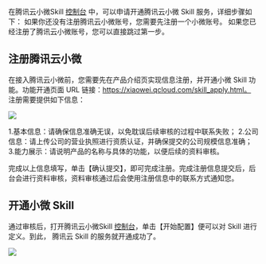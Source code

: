 在腾讯云小微Skill [控制台](https://xiaowei.qcloud.com/developer/skill-list) 中，可以申请开通腾讯云小微 Skill 服务，详细步骤如下：
如果你还没有注册腾讯云小微账号，您需要先注册一个小微账号。
如果您已经注册了腾讯云小微账号，您可以直接跳过第一步。

## 注册腾讯云小微
在接入腾讯云小微前，您需要先在产品介绍页实现信息注册，并开通小微 Skill 功能。功能开通页面 URL 链接：https://xiaowei.qcloud.com/skill_apply.html。 注册需要提供如下信息：

![](https://mc.qcloudimg.com/static/img/9be026a4e60a73bf809ef1f91b5c2503/image.png)

1.基本信息：请确保信息准确无误，以免耽误后续审核的过程中联系失败；
2.公司信息：请上传公司的营业执照进行资质认证，并确保提交的公司规模信息准确；
3.能力展示：请说明产品的名称与具体的功能，以便后续的资料审核。

完成以上信息填写，单击【确认提交】，即可完成注册。完成注册信息提交后，后台会进行资料审核，资料审核通过后会使用注册信息中的联系方式通知您。

## 开通小微 Skill

通过审核后，打开腾讯云小微Skill [控制台](https://xiaowei.qcloud.com/developer/skill-list)，单击【开始配置】便可以对 Skill 进行定义。到此，
腾讯云 Skill 的服务就开通成功了。

![](https://mc.qcloudimg.com/static/img/bc20af684241932f01cca1f9ac1f921b/image.png)
